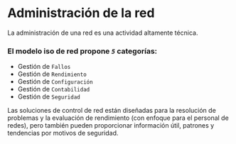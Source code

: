 # Administración de la red

La administración de una red es una actividad altamente técnica.

### El modelo iso de red propone _`5`_ categorías:

- Gestión de `Fallos`
- Gestión de `Rendimiento`
- Gestión de `Configuración`
- Gestión de `Contabilidad`
- Gestión de `Seguridad`

Las soluciones de control de red están diseñadas para la resolución de problemas y la evaluación de rendimiento (con enfoque para el personal de redes), pero también pueden proporcionar información útil, patrones y tendencias por motivos de seguridad.
